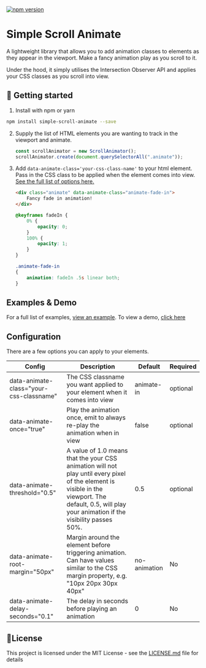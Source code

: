 [![npm version](https://badge.fury.io/js/simple-scroll-animate.svg)](https://badge.fury.io/js/simple-scroll-animate)

# Simple Scroll Animate

A lightweight library that allows you to add animation classes to elements as they appear in the viewport. Make a fancy animation play as you scroll to it.

Under the hood, it simply utilises the Intersection Observer API and applies your CSS classes as you scroll into view.

## 🚀 Getting started

1. Install with npm or yarn
```bash
npm install simple-scroll-animate --save
```

2. Supply the list of HTML elements you are wanting to track in the viewport and animate. 
    ```js
    const scrollAnimator = new ScrollAnimator();
    scrollAnimator.create(document.querySelectorAll(".animate"));
    ```
3. Add `data-animate-class='your-css-class-name'` to your html element. Pass in the CSS class to be applied when the element comes into view. 
    [See the full list of options here.](#configuration)
    ```html
    <div class="animate" data-animate-class="animate-fade-in">
        Fancy fade in animation!
    </div>
    ```
    ```css
    @keyframes fadeIn {
        0% {
            opacity: 0;
        }
        100% {
            opacity: 1;
        }
    }

    .animate-fade-in 
    {
        animation: fadeIn .5s linear both;
    }
    ```
## Examples & Demo
For a full list of examples, [view an example](./example).  To view a demo, [click here](https://grantbartlett.github.io/simple-scroll-animate/)


## Configuration
There are a few options you can apply to your elements. 

| Config      | Description | Default  | Required  |
| ----------- | ----------- |--------- | --------- |
| data-animate-class="your-css-classname" | The CSS classname you want applied to your element when it comes into view | animate-in | optional |
| data-animate-once="true" | Play the animation once, emit to always re-play the animation when in view  | false | optional |
| data-animate-threshold="0.5" | A value of 1.0 means that the your CSS animation will not play until every pixel of the element is visible in the viewport. The default, 0.5, will play your animation if the visibility passes 50%. | 0.5 |  optional |
| data-animate-root-margin="50px" | Margin around the element before triggering animation. Can have values similar to the CSS margin property, e.g. "10px 20px 30px 40px" | no-animation | No |
| data-animate-delay-seconds="0.1" | The delay in seconds before playing an animation | 0 | No |


## 📝License
This project is licensed under the MIT License - see the [LICENSE.md](LICENSE.md) file for details
